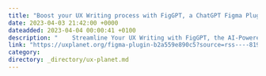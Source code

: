 ```yaml
---
title: "Boost your UX Writing process with FigGPT, a ChatGPT Figma Plugin"
date: 2023-04-03 21:42:00 +0000
dateadded: 2023-04-04 00:00:41 +0100
description: "    Streamline Your UX Writing with FigGPT, the AI-Powered Figma Plugin  Continue reading on UX Planet »  "
link: "https://uxplanet.org/figma-plugin-b2a559e890c5?source=rss----819cc2aaeee0---4"
category:
directory: _directory/ux-planet.md
---
```

